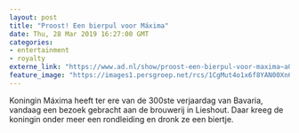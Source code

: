 ```yaml
---
layout: post
title: "Proost! Een bierpul voor Máxima"
date: Thu, 28 Mar 2019 16:27:00 GMT
categories: 
- entertainment 
- royalty 
externe_link: "https://www.ad.nl/show/proost-een-bierpul-voor-maxima~a03abe23/"
feature_image: "https://images1.persgroep.net/rcs/1CgMut4o1x6f8YAN00Xn6-RG3ZI/diocontent/144352413/_fitwidth/400/?appId=21791a8992982cd8da851550a453bd7f&quality=0.7"
---
```


Koningin Máxima heeft ter ere van de 300ste verjaardag van Bavaria, vandaag een bezoek gebracht aan de brouwerij in Lieshout. Daar kreeg de koningin onder meer een rondleiding en dronk ze een biertje.
